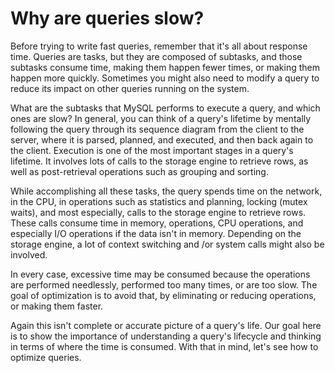 # Why are queries slow?

Before trying to write fast queries, remember that it's all about response time. Queries are tasks, but they are composed of subtasks, and those subtasks consume time, making them happen fewer times, or making them happen more quickly. Sometimes you might also need to modify a query to reduce its impact on other queries running on the system.

What are the subtasks that MySQL performs to execute a query, and which ones are slow? In general, you can think of a query's lifetime by mentally following the query through its sequence diagram from the client to the server, where it is parsed, planned, and executed, and then back again to the client. Execution is one of the most important stages in a query's lifetime. It involves lots of calls to the storage engine to retrieve rows, as well as post-retrieval operations such as grouping and sorting.

While accomplishing all these tasks, the query spends time on the network, in the CPU, in operations such as statistics and planning, locking (mutex waits), and most especially, calls to the storage engine to retrieve rows. These calls consume time in memory, operations, CPU operations, and especially I/O operations if the data isn't in memory. Depending on the storage engine, a lot of context switching and /or system calls might also be involved.

In every case, excessive time may be consumed because the operations are performed needlessly, performed too many times, or are too slow. The goal of optimization is to avoid that, by eliminating or reducing operations, or making them faster.

Again this isn't complete or accurate picture of a query's life. Our goal here is to show the importance of understanding a query's lifecycle and thinking in terms of where the time is consumed. With that in mind, let's see how to optimize queries. 
